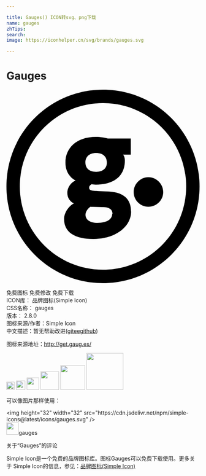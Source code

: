 ```yaml
---

title: Gauges() ICON转svg、png下载
name: gauges
zhTips: 
search: 
image: https://iconhelper.cn/svg/brands/gauges.svg

---
```


# Gauges  <small style="font-size: 60%;font-weight: 100"></small>

<div id="svg" class="svg-wrap">
<svg role="img" viewBox="0 0 24 24" xmlns="http://www.w3.org/2000/svg"><title>Gauges icon</title><path d="M12.6 12.635l-1.125-.053c-.945-.033-1.197-.083-1.197-.435 0-.135.1-.318.303-.42.167.036.337.053.507.053 2.415 0 3.63-1.17 3.63-2.98 0-.3-.074-.57-.225-.735h.96v-2.01H12.6c-.472-.115-.892-.2-1.465-.2-2.543 0-3.804 1.474-3.804 3.18 0 1.07.506 1.84 1.26 2.242-.584.234-1.022.87-1.022 1.54 0 .586.322 1.054.81 1.287-.64.336-1.215 1.155-1.215 1.94 0 1.66 1.35 2.476 3.64 2.476 2.873 0 4.695-1.604 4.695-3.41h-.018c0-1.674-1.078-2.41-2.88-2.475zm-1.462-4.78c.895 0 1.342.48 1.342 1.193 0 .71-.5 1.14-1.325 1.14-.893 0-1.342-.445-1.342-1.173 0-.68.483-1.16 1.325-1.16zm2.008 7.554c0 .63-.612 1.113-1.82 1.113-.944 0-1.5-.405-1.5-1.002 0-.353.226-.708.6-.997.09.015.226 0 .33.015l1.35.032c.796.033 1.08.388 1.08.84h-.04zM17.637 10.854v.002c-.99 0-1.824.834-1.824 1.845 0 1.01.834 1.823 1.824 1.823 1.01 0 1.846-.814 1.846-1.824 0-1.01-.837-1.846-1.846-1.846zM12 0C5.373 0 0 5.373 0 12s5.373 12 12 12 12-5.373 12-12S18.627 0 12 0zm0 22.335C6.293 22.335 1.665 17.708 1.665 12 1.665 6.293 6.293 1.665 12 1.665c5.708 0 10.335 4.628 10.335 10.335 0 5.708-4.627 10.335-10.335 10.335z"/></svg>
</div>
<detail full-name='gauges'></detail>

<div class="detail-page">
<p>
<span><span class="badge-success badge">免费图标</span> <span class="badge-success badge">免费修改</span>  <span class="badge-success badge">免费下载</span> </span>
<br/>
<span>
ICON库：
<span class="badge-secondary badge">品牌图标(Simple Icon)</span> 
</span>
<br/>
<span>
CSS名称：
<span class="badge-secondary badge">gauges</span> 
</span>

<br/>
<span>
版本：
<span class="badge-secondary badge">2.8.0</span> 
</span>
<br/>
<span>图标来源/作者：<span class="badge-light badge">Simple Icon</span></span> 
<br/>
<span class="zh-detail">中文描述：暂无<span class="help-link"><span>帮助改进</span>(<a href="https://gitee.com/liuwave/icon-helper/edit/master/json/brands/gauges.json" target="_blank" rel="noopener noreferrer">gitee</a><a href="https://github.com/liuwave/icon-helper/edit/master/json/brands/gauges.json" target="_blank" rel="noopener noreferrer">github</a></span>)</span><br/>
</p>
</div><div class="description description alert alert-light"><p>图标来源地址：<a href="http://get.gaug.es/" target="_blank" rel="noopener noreferrer">http://get.gaug.es/</a></p></div>
<div class="alert alert-dark">
<img height="21" width="21" src="https://cdn.jsdelivr.net/npm/simple-icons@latest/icons/gauges.svg" />
<img height="24" width="24" src="https://cdn.jsdelivr.net/npm/simple-icons@latest/icons/gauges.svg" />
<img height="32" width="32" src="https://cdn.jsdelivr.net/npm/simple-icons@latest/icons/gauges.svg" />
<img height="48" width="48" src="https://cdn.jsdelivr.net/npm/simple-icons@latest/icons/gauges.svg" />
<img height="64" width="64" src="https://cdn.jsdelivr.net/npm/simple-icons@latest/icons/gauges.svg" />
<img height="96" width="96" src="https://cdn.jsdelivr.net/npm/simple-icons@latest/icons/gauges.svg" />

</div>
<div>
  <p>可以像图片那样使用：    
  </p>
  <div class="alert alert-primary" style="font-size: 14px">
    &lt;img height="32" width="32" src="https://cdn.jsdelivr.net/npm/simple-icons@latest/icons/gauges.svg" /&gt;
    <copy-btn content='<img height="32" width="32" src="https://cdn.jsdelivr.net/npm/simple-icons@latest/icons/gauges.svg" />'></copy-btn>
  </div>
  <div class="alert alert-secondary">
    <img height="32" width="32" src="https://cdn.jsdelivr.net/npm/simple-icons@latest/icons/gauges.svg" />gauges
    <copy-btn content="gauges" btn-title="复制图标名称"></copy-btn>
  </div>
</div>

<Vssue title="关于“Gauges”的评论" >关于“Gauges”的评论</Vssue>


<div><p>Simple Icon是一个免费的品牌图标库。图标Gauges可以免费下载使用。更多关于  Simple Icon的信息，参见：<a target="_blank" href="https://iconhelper.cn/brands.html">品牌图标(Simple Icon)</a>
</p></div>
